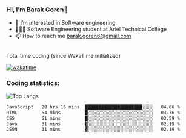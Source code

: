 ###  Hi, I’m Barak Goren👋
- 👀 I’m interested in Software engineering.
- 👨🏼‍🎓 Software Engineering student at Ariel Technical College
- 📫 How to reach me barak.goren6@gmail.com
##
Total time coding (since WakaTime initialized)

[![wakatime](https://wakatime.com/badge/user/5cc5ec80-a806-4ca2-a704-db29274e48cd.svg)](https://wakatime.com/@5cc5ec80-a806-4ca2-a704-db29274e48cd)

   
### Coding statistics:

![Top Langs](https://github-readme-stats.vercel.app/api/top-langs/?username=barakgoren&layout=compact&langs_count=30&exclude_repo=ML_learning&line_height=25)


<!--START_SECTION:waka-->

```txt
JavaScript   20 hrs 16 mins  █████████████████████░░░░   84.66 %
HTML         54 mins         █░░░░░░░░░░░░░░░░░░░░░░░░   03.76 %
CSS          51 mins         █░░░░░░░░░░░░░░░░░░░░░░░░   03.59 %
Java         31 mins         ▓░░░░░░░░░░░░░░░░░░░░░░░░   02.19 %
JSON         31 mins         ▓░░░░░░░░░░░░░░░░░░░░░░░░   02.19 %
```

<!--END_SECTION:waka-->

<!---
barakgoren/barakgoren is a ✨ special ✨ repository because its `README.md` (this file) appears on your GitHub profile.
You can click the Preview link to take a look at your changes.
--->

